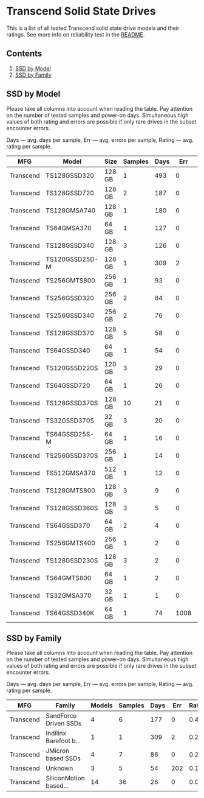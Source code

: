 Transcend Solid State Drives
============================

This is a list of all tested Transcend solid state drive models and their ratings. See
more info on reliability test in the [README](https://github.com/linuxhw/SMART).

Contents
--------

1. [ SSD by Model  ](#ssd-by-model)
2. [ SSD by Family ](#ssd-by-family)

SSD by Model
------------

Please take all columns into account when reading the table. Pay attention on the
number of tested samples and power-on days. Simultaneous high values of both rating
and errors are possible if only rare drives in the subset encounter errors.

Days   — avg. days per sample,
Err    — avg. errors per sample,
Rating — avg. rating per sample.

| MFG       | Model              | Size   | Samples | Days  | Err   | Rating |
|-----------|--------------------|--------|---------|-------|-------|--------|
| Transcend | TS128GSSD320       | 128 GB | 1       | 493   | 0     | 1.35   |
| Transcend | TS128GSSD720       | 128 GB | 2       | 187   | 0     | 0.51   |
| Transcend | TS128GMSA740       | 128 GB | 1       | 180   | 0     | 0.50   |
| Transcend | TS64GMSA370        | 64 GB  | 1       | 127   | 0     | 0.35   |
| Transcend | TS128GSSD340       | 128 GB | 3       | 126   | 0     | 0.35   |
| Transcend | TS120GSSD25D-M     | 128 GB | 1       | 309   | 2     | 0.28   |
| Transcend | TS256GMTS800       | 256 GB | 1       | 93    | 0     | 0.26   |
| Transcend | TS256GSSD320       | 256 GB | 2       | 84    | 0     | 0.23   |
| Transcend | TS256GSSD340       | 256 GB | 2       | 76    | 0     | 0.21   |
| Transcend | TS128GSSD370       | 128 GB | 5       | 58    | 0     | 0.16   |
| Transcend | TS64GSSD340        | 64 GB  | 1       | 54    | 0     | 0.15   |
| Transcend | TS120GSSD220S      | 120 GB | 3       | 29    | 0     | 0.08   |
| Transcend | TS64GSSD720        | 64 GB  | 1       | 26    | 0     | 0.07   |
| Transcend | TS128GSSD370S      | 128 GB | 10      | 21    | 0     | 0.06   |
| Transcend | TS32GSSD370S       | 32 GB  | 3       | 20    | 0     | 0.06   |
| Transcend | TS64GSSD25S-M      | 64 GB  | 1       | 16    | 0     | 0.04   |
| Transcend | TS256GSSD370S      | 256 GB | 1       | 14    | 0     | 0.04   |
| Transcend | TS512GMSA370       | 512 GB | 1       | 12    | 0     | 0.03   |
| Transcend | TS128GMTS800       | 128 GB | 3       | 9     | 0     | 0.03   |
| Transcend | TS128GSSD360S      | 128 GB | 3       | 5     | 0     | 0.01   |
| Transcend | TS64GSSD370        | 64 GB  | 2       | 4     | 0     | 0.01   |
| Transcend | TS256GMTS400       | 256 GB | 1       | 2     | 0     | 0.01   |
| Transcend | TS128GSSD230S      | 128 GB | 3       | 2     | 0     | 0.01   |
| Transcend | TS64GMTS800        | 64 GB  | 1       | 2     | 0     | 0.01   |
| Transcend | TS32GMSA370        | 32 GB  | 1       | 1     | 0     | 0.01   |
| Transcend | TS64GSSD340K       | 64 GB  | 1       | 74    | 1008  | 0.00   |

SSD by Family
-------------

Please take all columns into account when reading the table. Pay attention on the
number of tested samples and power-on days. Simultaneous high values of both rating
and errors are possible if only rare drives in the subset encounter errors.

Days   — avg. days per sample,
Err    — avg. errors per sample,
Rating — avg. rating per sample.

| MFG       | Family                 | Models | Samples | Days  | Err   | Rating |
|-----------|------------------------|--------|---------|-------|-------|--------|
| Transcend | SandForce Driven SSDs  | 4      | 6       | 177   | 0     | 0.49   |
| Transcend | Indilinx Barefoot b... | 1      | 1       | 309   | 2     | 0.28   |
| Transcend | JMicron based SSDs     | 4      | 7       | 86    | 0     | 0.24   |
| Transcend | Unknown                | 3      | 5       | 54    | 202   | 0.11   |
| Transcend | SiliconMotion based... | 14     | 36      | 26    | 0     | 0.07   |
